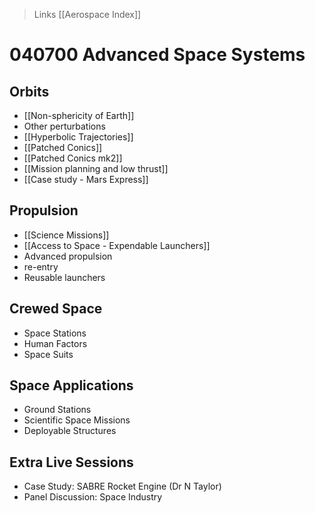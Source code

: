 > Links [[Aerospace Index]]

# 040700 Advanced Space Systems

## Orbits
- [[Non-sphericity of Earth]]
- Other perturbations
- [[Hyperbolic Trajectories]]
- [[Patched Conics]]
- [[Patched Conics mk2]]
- [[Mission planning and low thrust]]
- [[Case study - Mars Express]]

## Propulsion
- [[Science Missions]]
- [[Access to Space - Expendable Launchers]]
- Advanced propulsion
- re-entry
- Reusable launchers

## Crewed Space
- Space Stations
- Human Factors
- Space Suits

## Space Applications
- Ground Stations
- Scientific Space Missions
- Deployable Structures

## Extra Live Sessions
- Case Study: SABRE Rocket Engine (Dr N Taylor)
- Panel Discussion: Space Industry

